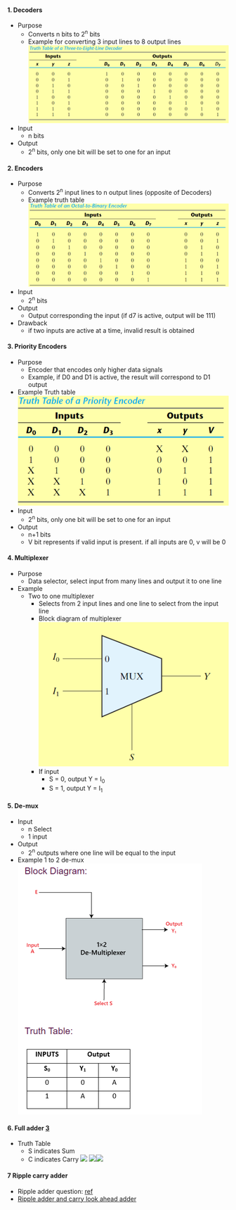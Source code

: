 
#### 1. Decoders
- Purpose
	- Converts n bits to 2<sup>n</sup> bits
	- Example for converting 3 input lines to 8 output lines![](./Attachments/Images/decoder_truth_table_example.png)
- Input
	- n bits
- Output
	- 2<sup>n</sup> bits, only one bit will be set to one for an input

#### 2. Encoders
- Purpose
	- Converts 2<sup>n</sup> input lines to n output lines (opposite of Decoders)
	- Example truth table ![](./Attachments/Images/encoder_truth_table_example.png)
- Input
	- 2<sup>n</sup> bits
- Output
	- Output corresponding the input (if d7 is active, output will be 111)
- Drawback
	- if two inputs are active at a time, invalid result is obtained

#### 3. Priority Encoders
- Purpose
	- Encoder that encodes only higher data signals
	- Example, if D0 and D1 is active, the result will correspond to D1 output
- Example Truth table ![](./Attachments/Images/priority_encoder_truth_table_example.png)
- Input
	- 2<sup>n</sup> bits, only one bit will be set to one for an input
- Output
	- n+1 bits
	- V bit represents if valid input is present. if all inputs are 0, v will be 0

#### 4. Multiplexer
- Purpose
	- Data selector, select input from many lines and output it to one line
- Example
	- Two to one multiplexer
		- Selects from 2 input lines and one line to select from the input line
		- Block diagram of multiplexer ![](./Attachments/Images/multiplexer_block_diagram.png)
		- If input 
			- S = 0, output Y = I<sub>0</sub>
			- S = 1, output Y = I<sub>1</sub>

#### 5. De-mux
- Input
	- n Select
	- 1 input
- Output 
	- 2<sup>n</sup> outputs where one line will be equal to the input
- Example 1 to 2 de-mux  
![](./Attachments/Images/de_mux_example.png)


#### 6. Full adder [3](References.md)
- Truth Table
	- S indicates Sum
	- C indicates Carry
	![](full_adder_example_part_1.jpg)
	![](full_adder_example_part_2.jpg)![](full_adder_example_part_3.jpg)


#### 7 Ripple carry adder
- Ripple adder question: [ref](https://gateoverflow.in/8250/gate-cse-2015-set-2-question-48#a_list)
- [Ripple adder and carry look ahead adder](./Attachments/PDfs/ripple_carry_adders.pdf)
 